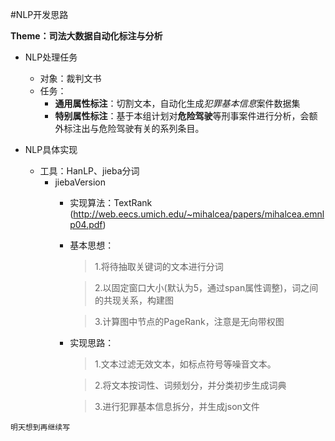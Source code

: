 #NLP开发思路

**Theme：司法大数据自动化标注与分析**

- NLP处理任务
  - 对象：裁判文书
  - 任务：
    - **通用属性标注**：切割文本，自动化生成*犯罪基本信息*案件数据集
    - **特别属性标注**：基于本组计划对**危险驾驶**等刑事案件进行分析，会额外标注出与危险驾驶有关的系列条目。

- NLP具体实现
  - 工具：HanLP、jieba分词
    - jiebaVersion
      - 实现算法：TextRank (http://web.eecs.umich.edu/~mihalcea/papers/mihalcea.emnlp04.pdf)
      - 基本思想：
        > 1.将待抽取关键词的文本进行分词 
      
        > 2.以固定窗口大小(默认为5，通过span属性调整)，词之间的共现关系，构建图 
        
        > 3.计算图中节点的PageRank，注意是无向带权图
      - 实现思路：
        >1.文本过滤无效文本，如标点符号等噪音文本。
      
        >2.将文本按词性、词频划分，并分类初步生成词典
      
        >3.进行犯罪基本信息拆分，并生成json文件

```angular2html
明天想到再继续写
```